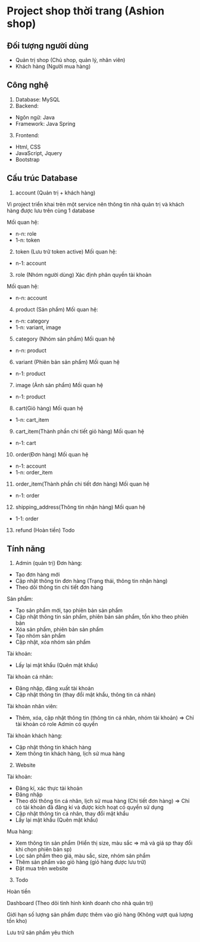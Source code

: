 # Project shop thời trang (Ashion shop)

## Đối tượng người dùng
- Quản trị shop (Chủ shop, quản lý, nhân viên)
- Khách hàng (Người mua hàng)

## Công nghệ
1. Database: MySQL
2. Backend:
+ Ngôn ngữ: Java
+ Framework: Java Spring
3. Frontend:
+ Html, CSS
+ JavaScript, Jquery
+ Bootstrap 

## Cấu trúc Database
1. account (Quản trị + khách hàng)

 Vì project triển khai trên một service nên thông tin nhà quản trị và khách hàng được lưu trên cùng 1 database

 Mối quan hệ:
- n-n: role
- 1-n: token

2. token (Lưu trữ token active)
 Mối quan hệ:
- n-1: account

3. role (Nhóm người dùng)
 Xác định phân quyền tài khoản

 Mối quan hệ:
- n-n: account

4. product (Sản phẩm)
 Mối quan hệ:
- n-n: category
- 1-n: variant, image

5. category (Nhóm sản phẩm)
 Mối quan hệ
- n-n: product

6. variant (Phiên bản sản phẩm)
 Mối quan hệ
- n-1: product

7. image (Ảnh sản phẩm)
 Mối quan hệ
- n-1: product

8. cart(Giỏ hàng)
 Mối quan hệ
- 1-n: cart_item

9. cart_item(Thành phần chi tiết giỏ hàng)
 Mối quan hệ
- n-1: cart

10. order(Đơn hàng)
 Mối quan hệ
- n-1: account
- 1-n: order_item

11. order_item(Thành phần chi tiết đơn hàng)
 Mối quan hệ
- n-1: order

12. shipping_address(Thông tin nhận hàng)
 Mối quan hệ
- 1-1: order

13. refund (Hoàn tiền)
 Todo

## Tính năng

1. Admin (quản trị)
 Đơn hàng:
- Tạo đơn hàng mới
- Cập nhật thông tin đơn hàng (Trạng thái, thông tin nhận hàng)
- Theo dõi thông tin chi tiết đơn hàng

 Sản phẩm:
- Tạo sản phẩm mới, tạo phiên bản sản phẩm
- Cập nhật thông tin sản phẩm, phiên bản sản phẩm, tồn kho theo phiên bản
- Xóa sản phẩm, phiên bản sản phẩm
- Tạo nhóm sản phẩm
- Cập nhật, xóa nhóm sản phẩm 

 Tài khoản:
- Lấy lại mật khẩu (Quên mật khẩu)

 Tài khoản cá nhân: 
- Đăng nhập, đăng xuất tài khoản
- Cập nhật thông tin (thay đổi mật khẩu, thông tin cá nhân)

 Tài khoản nhân viên:
- Thêm, xóa, cập nhật thông tin (thông tin cá nhân, nhóm tài khoản) => Chỉ tài khoản có role Admin có quyền

 Tài khoản khách hàng:
- Cập nhật thông tin khách hàng
- Xem thông tin khách hàng, lịch sử mua hàng

2. Website

 Tài khoản:
- Đăng kí, xác thực tài khoản
- Đăng nhập
- Theo dõi thông tin cá nhân, lịch sử mua hàng (Chi tiết đơn hàng) => Chỉ có tài khoản đã đăng kí và được kích hoạt có quyền sử dụng
- Cập nhật thông tin cá nhân, thay đổi mật khẩu
- Lấy lại mật khẩu (Quên mật khẩu)

 Mua hàng:
- Xem thông tin sản phẩm (Hiển thị size, màu sắc => mã và giá sp thay đổi khi chọn phiên bản sp)
- Lọc sản phẩm theo giá, màu sắc, size, nhóm sản phẩm
- Thêm sản phẩm vào giỏ hàng (giỏ hàng được lưu trữ)
- Đặt mua trên website

3. Todo

 Hoàn tiền 

 Dashboard (Theo dõi tình hình kinh doanh cho nhà quản trị)

 Giới hạn số lượng sản phẩm được thêm vào giỏ hàng (Không vượt quá lượng tồn kho)

Lưu trữ sản phẩm yêu thích

